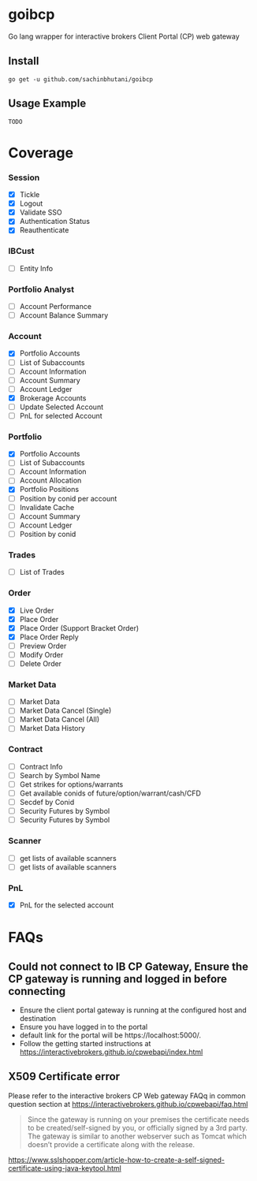 # goibcp
Go lang wrapper for interactive brokers Client Portal (CP) web gateway

## Install
    go get -u github.com/sachinbhutani/goibcp

## Usage Example 
    TODO

# Coverage 
### Session
- [X] Tickle
- [x] Logout
- [x] Validate SSO
- [x] Authentication Status
- [X] Reauthenticate
### IBCust
- [ ] Entity Info
### Portfolio Analyst
- [ ] Account Performance 
- [ ] Account Balance Summary
### Account 
- [X] Portfolio Accounts
- [ ] List of Subaccounts 
- [ ] Account Information
- [ ] Account Summary 
- [ ] Account Ledger
- [X] Brokerage Accounts
- [ ] Update Selected Account
- [ ] PnL for selected Account 
### Portfolio 
- [X] Portfolio Accounts
- [ ] List of Subaccounts 
- [ ] Account Information
- [ ] Account Allocation
- [X] Portfolio Positions
- [ ] Position by conid per account
- [ ] Invalidate Cache
- [ ] Account Summary
- [ ] Account Ledger
- [ ] Position by conid 
### Trades
- [ ] List of Trades
### Order 
- [X] Live Order 
- [X] Place Order 
- [X] Place Order (Support Bracket Order) 
- [X] Place Order Reply
- [ ] Preview Order 
- [ ] Modify Order 
- [ ] Delete Order 
### Market Data 
- [ ] Market Data 
- [ ] Market Data Cancel (Single) 
- [ ] Market Data Cancel (All)
- [ ] Market Data History
### Contract
- [ ] Contract Info 
- [ ] Search by Symbol Name
- [ ] Get strikes for options/warrants
- [ ] Get available conids of future/option/warrant/cash/CFD
- [ ] Secdef by Conid
- [ ] Security Futures by Symbol
- [ ] Security Futures by Symbol
### Scanner 
- [ ] get lists of available scanners
- [ ] get lists of available scanners
### PnL
- [X] PnL for the selected account


# FAQs

## Could not connect to IB CP Gateway, Ensure the CP gateway is running and logged in before connecting
- Ensure the client portal gateway is running at the configured host and destination
- Ensure you have logged in to the portal 
- default link for the portal will be https://localhost:5000/.
- Follow the getting started instructions at https://interactivebrokers.github.io/cpwebapi/index.html

## X509 Certificate error 

Please refer to the interactive brokers CP Web gateway FAQq in common question section at 
https://interactivebrokers.github.io/cpwebapi/faq.html

> Since the gateway is running on your premises the certificate needs to be created/self-signed by you, or officially signed by a 3rd party. The gateway is similar to another webserver such as Tomcat which doesn’t provide a certificate along with the release.

https://www.sslshopper.com/article-how-to-create-a-self-signed-certificate-using-java-keytool.html

